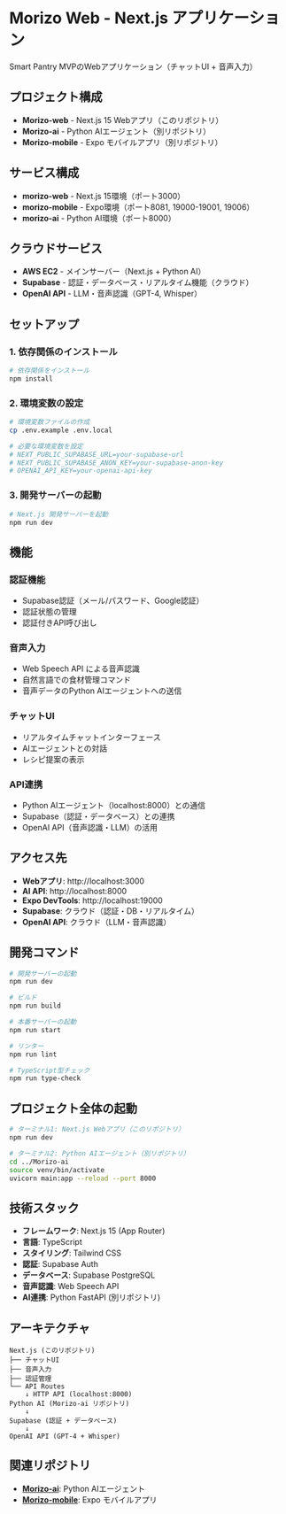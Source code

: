 # Morizo Web - Next.js アプリケーション

Smart Pantry MVPのWebアプリケーション（チャットUI + 音声入力）

## プロジェクト構成

- **Morizo-web** - Next.js 15 Webアプリ（このリポジトリ）
- **Morizo-ai** - Python AIエージェント（別リポジトリ）
- **Morizo-mobile** - Expo モバイルアプリ（別リポジトリ）

## サービス構成

- **morizo-web** - Next.js 15環境（ポート3000）
- **morizo-mobile** - Expo環境（ポート8081, 19000-19001, 19006）
- **morizo-ai** - Python AI環境（ポート8000）

## クラウドサービス

- **AWS EC2** - メインサーバー（Next.js + Python AI）
- **Supabase** - 認証・データベース・リアルタイム機能（クラウド）
- **OpenAI API** - LLM・音声認識（GPT-4, Whisper）

## セットアップ

### 1. 依存関係のインストール

```bash
# 依存関係をインストール
npm install
```

### 2. 環境変数の設定

```bash
# 環境変数ファイルの作成
cp .env.example .env.local

# 必要な環境変数を設定
# NEXT_PUBLIC_SUPABASE_URL=your-supabase-url
# NEXT_PUBLIC_SUPABASE_ANON_KEY=your-supabase-anon-key
# OPENAI_API_KEY=your-openai-api-key
```

### 3. 開発サーバーの起動

```bash
# Next.js 開発サーバーを起動
npm run dev
```

## 機能

### 認証機能
- Supabase認証（メール/パスワード、Google認証）
- 認証状態の管理
- 認証付きAPI呼び出し

### 音声入力
- Web Speech API による音声認識
- 自然言語での食材管理コマンド
- 音声データのPython AIエージェントへの送信

### チャットUI
- リアルタイムチャットインターフェース
- AIエージェントとの対話
- レシピ提案の表示

### API連携
- Python AIエージェント（localhost:8000）との通信
- Supabase（認証・データベース）との連携
- OpenAI API（音声認識・LLM）の活用

## アクセス先

- **Webアプリ**: http://localhost:3000
- **AI API**: http://localhost:8000
- **Expo DevTools**: http://localhost:19000
- **Supabase**: クラウド（認証・DB・リアルタイム）
- **OpenAI API**: クラウド（LLM・音声認識）

## 開発コマンド

```bash
# 開発サーバーの起動
npm run dev

# ビルド
npm run build

# 本番サーバーの起動
npm run start

# リンター
npm run lint

# TypeScript型チェック
npm run type-check
```

## プロジェクト全体の起動

```bash
# ターミナル1: Next.js Webアプリ（このリポジトリ）
npm run dev

# ターミナル2: Python AIエージェント（別リポジトリ）
cd ../Morizo-ai
source venv/bin/activate
uvicorn main:app --reload --port 8000
```

## 技術スタック

- **フレームワーク**: Next.js 15 (App Router)
- **言語**: TypeScript
- **スタイリング**: Tailwind CSS
- **認証**: Supabase Auth
- **データベース**: Supabase PostgreSQL
- **音声認識**: Web Speech API
- **AI連携**: Python FastAPI (別リポジトリ)

## アーキテクチャ

```
Next.js (このリポジトリ)
├── チャットUI
├── 音声入力
├── 認証管理
└── API Routes
    ↓ HTTP API (localhost:8000)
Python AI (Morizo-ai リポジトリ)
    ↓
Supabase (認証 + データベース)
    ↓
OpenAI API (GPT-4 + Whisper)
```

## 関連リポジトリ

- **[Morizo-ai](../Morizo-ai)**: Python AIエージェント
- **[Morizo-mobile](../Morizo-mobile)**: Expo モバイルアプリ